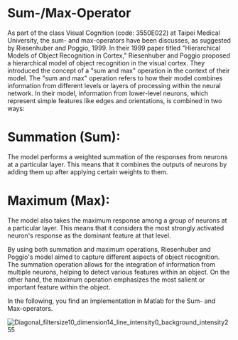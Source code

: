 # Sum-/Max-Operator

As part of the class Visual Cognition (code: 3550E022) at Taipei Medical University, the sum- and max-operators have been discusses, as suggested by Riesenhuber and Poggio, 1999.
In their 1999 paper titled "Hierarchical Models of Object Recognition in Cortex," Riesenhuber and Poggio proposed a hierarchical model of object recognition in the visual cortex. They introduced the concept of a "sum and max" operation in the context of their model. The "sum and max" operation refers to how their model combines information from different levels or layers of processing within the neural network. In their model, information from lower-level neurons, which represent simple features like edges and orientations, is combined in two ways:

# Summation (Sum): 
The model performs a weighted summation of the responses from neurons at a particular layer. This means that it combines the outputs of neurons by adding them up after applying certain weights to them.

# Maximum (Max): 
The model also takes the maximum response among a group of neurons at a particular layer. This means that it considers the most strongly activated neuron's response as the dominant feature at that level.

By using both summation and maximum operations, Riesenhuber and Poggio's model aimed to capture different aspects of object recognition. The summation operation allows for the integration of information from multiple neurons, helping to detect various features within an object. On the other hand, the maximum operation emphasizes the most salient or important feature within the object.

In the following, you find an implementation in Matlab for the Sum- and Max-operators.


![Diagonal_filtersize10_dimension14_line_intensity0_background_intensity255](https://github.com/ChristophDahl/SumMaxOperator/assets/56686743/6cc28b39-5155-4023-aae7-691d068110bc)
